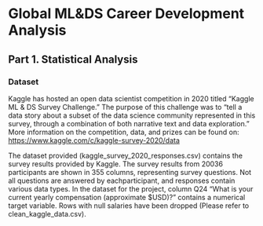# Global ML&amp;DS Career Development Analysis

## Part 1. Statistical Analysis
### Dataset

Kaggle has hosted an open data scientist competition in 2020 titled “Kaggle ML & DS Survey Challenge.” The purpose of this challenge was to “tell a data story about a subset of the data science community represented in this survey, through a combination of both narrative text and data exploration.” More information on the competition, data, and prizes can be found on: https://www.kaggle.com/c/kaggle-survey-2020/data

The dataset provided (kaggle_survey_2020_responses.csv) contains the survey results provided by Kaggle. The survey results from 20036 participants are shown in 355 columns, representing survey questions. Not all questions are answered by eachparticipant, and responses contain various data types. In the dataset for the project, column Q24 “What is your current yearly compensation (approximate $USD)?” contains a numerical target variable. Rows with null salaries have been dropped (Please refer to clean_kaggle_data.csv).

### 
